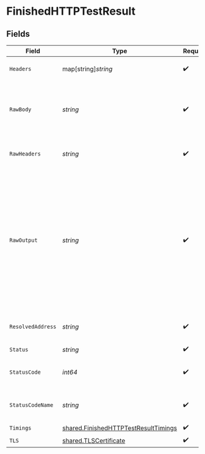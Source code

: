 # FinishedHTTPTestResult


## Fields

| Field                                                                                                                                                                | Type                                                                                                                                                                 | Required                                                                                                                                                             | Description                                                                                                                                                          |
| -------------------------------------------------------------------------------------------------------------------------------------------------------------------- | -------------------------------------------------------------------------------------------------------------------------------------------------------------------- | -------------------------------------------------------------------------------------------------------------------------------------------------------------------- | -------------------------------------------------------------------------------------------------------------------------------------------------------------------- |
| `Headers`                                                                                                                                                            | map[string]*string*                                                                                                                                                  | :heavy_check_mark:                                                                                                                                                   | The HTTP response headers.                                                                                                                                           |
| `RawBody`                                                                                                                                                            | *string*                                                                                                                                                             | :heavy_check_mark:                                                                                                                                                   | The raw HTTP response body. Only the first 10 kb are returned.                                                                                                       |
| `RawHeaders`                                                                                                                                                         | *string*                                                                                                                                                             | :heavy_check_mark:                                                                                                                                                   | The raw HTTP response headers.                                                                                                                                       |
| `RawOutput`                                                                                                                                                          | *string*                                                                                                                                                             | :heavy_check_mark:                                                                                                                                                   | The raw output can be presented to users but is not meant to be parsed clients.<br/>Please use the individual values provided in other fields for automated processing.<br/> |
| `ResolvedAddress`                                                                                                                                                    | *string*                                                                                                                                                             | :heavy_check_mark:                                                                                                                                                   | The resolved IP address of the `target`.                                                                                                                             |
| `Status`                                                                                                                                                             | *string*                                                                                                                                                             | :heavy_check_mark:                                                                                                                                                   | N/A                                                                                                                                                                  |
| `StatusCode`                                                                                                                                                         | *int64*                                                                                                                                                              | :heavy_check_mark:                                                                                                                                                   | The HTTP response status code.                                                                                                                                       |
| `StatusCodeName`                                                                                                                                                     | *string*                                                                                                                                                             | :heavy_check_mark:                                                                                                                                                   | The HTTP response status code name.                                                                                                                                  |
| `Timings`                                                                                                                                                            | [shared.FinishedHTTPTestResultTimings](../../../pkg/models/shared/finishedhttptestresulttimings.md)                                                                  | :heavy_check_mark:                                                                                                                                                   | N/A                                                                                                                                                                  |
| `TLS`                                                                                                                                                                | [shared.TLSCertificate](../../../pkg/models/shared/tlscertificate.md)                                                                                                | :heavy_check_mark:                                                                                                                                                   | N/A                                                                                                                                                                  |